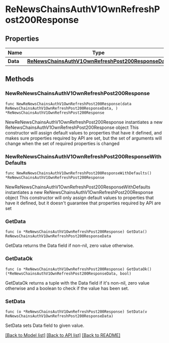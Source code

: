 # ReNewsChainsAuthV1OwnRefreshPost200Response

## Properties

Name | Type | Description | Notes
------------ | ------------- | ------------- | -------------
**Data** | [**ReNewsChainsAuthV1OwnRefreshPost200ResponseData**](ReNewsChainsAuthV1OwnRefreshPost200ResponseData.md) |  | 

## Methods

### NewReNewsChainsAuthV1OwnRefreshPost200Response

`func NewReNewsChainsAuthV1OwnRefreshPost200Response(data ReNewsChainsAuthV1OwnRefreshPost200ResponseData, ) *ReNewsChainsAuthV1OwnRefreshPost200Response`

NewReNewsChainsAuthV1OwnRefreshPost200Response instantiates a new ReNewsChainsAuthV1OwnRefreshPost200Response object
This constructor will assign default values to properties that have it defined,
and makes sure properties required by API are set, but the set of arguments
will change when the set of required properties is changed

### NewReNewsChainsAuthV1OwnRefreshPost200ResponseWithDefaults

`func NewReNewsChainsAuthV1OwnRefreshPost200ResponseWithDefaults() *ReNewsChainsAuthV1OwnRefreshPost200Response`

NewReNewsChainsAuthV1OwnRefreshPost200ResponseWithDefaults instantiates a new ReNewsChainsAuthV1OwnRefreshPost200Response object
This constructor will only assign default values to properties that have it defined,
but it doesn't guarantee that properties required by API are set

### GetData

`func (o *ReNewsChainsAuthV1OwnRefreshPost200Response) GetData() ReNewsChainsAuthV1OwnRefreshPost200ResponseData`

GetData returns the Data field if non-nil, zero value otherwise.

### GetDataOk

`func (o *ReNewsChainsAuthV1OwnRefreshPost200Response) GetDataOk() (*ReNewsChainsAuthV1OwnRefreshPost200ResponseData, bool)`

GetDataOk returns a tuple with the Data field if it's non-nil, zero value otherwise
and a boolean to check if the value has been set.

### SetData

`func (o *ReNewsChainsAuthV1OwnRefreshPost200Response) SetData(v ReNewsChainsAuthV1OwnRefreshPost200ResponseData)`

SetData sets Data field to given value.



[[Back to Model list]](../README.md#documentation-for-models) [[Back to API list]](../README.md#documentation-for-api-endpoints) [[Back to README]](../README.md)


